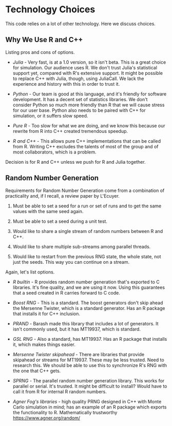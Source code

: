 # Technology Choices

This code relies on a lot of other technology. Here we discuss
choices.


## Why We Use R and C++

Listing pros and cons of options.

 * *Julia* - Very fast, is at a 1.0 version, so it isn't beta.
   This is a great choice for simulation. Our audience uses R.
   We don't trust Julia's statistical support yet, compared with
   R's extensive support. It might be possible to replace C++
   with Julia, though, using JuliaCall. We lack the experience
   and history with this in order to trust it.

 * *Python* - Our team is good at this language, and it's friendly
   for software development. It has a decent set of statistics
   libraries. We don't consider Python so much more friendly than
   R that we will cause stress for our user base. Python also
   needs to be paired with C++ for simulation, or it suffers
   slow speed.

 * *Pure R* - Too slow for what we are doing, and we know this
   because our rewrite from R into C++ created tremendous speedup.

 * *R and C++* - This allows pure C++ implementations that can
   be called from R. Writing C++ excludes the talents of most
   of the group and of most collaborators, which is a problem.

Decision is for R and C++ unless we push for R and Julia
together.


## Random Number Generation

Requirements for Random Number Generation come from
a combination of practicality and, if I recall, a review paper
by L'Ecuyer.

 1. Must be able to set a seed for a run or set of runs
    and to get the same values with the same seed again.

 2. Must be able to set a seed during a unit test.

 3. Would like to share a single stream of random numbers
    between R and C++.

 4. Would like to share multiple sub-streams among
    parallel threads.

 5. Would like to restart from the previous RNG state,
    the whole state, not just the seeds. This way you can
    continue on a stream.


Again, let's list options.

 * *R builtin* - R provides random number generation that's
   exported to C libraries. It's fine quality, and we are using
   it now. Using this guarantees that a seed created in R
   carries forward to C code.

 * *Boost RNG* - This is a standard. The boost generators
   don't skip ahead the Mersenne Twister, which is a standard generator.
   Has an R package that installs it for C++ inclusion.

 * *PRAND* - Barash made this library that includes a lot
   of generators. It isn't commonly used, but it has MT19937,
   which is standard.

 * *GSL RNG* - Also a standard, has MT19937. Has an R package
   that installs it, which makes things easier.

 * *Mersenne Twister skipahead* - There are libraries that provide
   skipahead or streams for MT19937. These may be less trusted.
   Need to research this. We should be able to use this
   to synchronize R's RNG with the one that C++ gets.

 * *SPRNG* - The parallel random number generation library.
   This works for parallel or serial. It's trusted. It might
   be difficult to install? Would have to call it from R
   for internal R random numbers.

* *Agner Fog's libraries* - high quality PRNG designed in C++
   with Monte Carlo simulation in mind; has an example of an R
   package which exports the functionality to R. Mathematically trustworthy https://www.agner.org/random/
